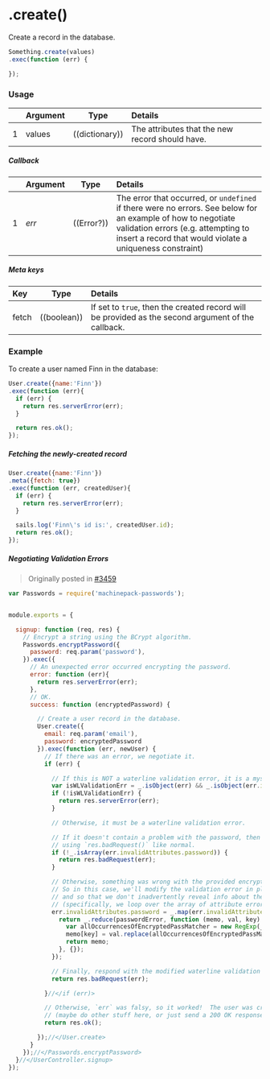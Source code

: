 # .create()

Create a record in the database.

```javascript
Something.create(values)
.exec(function (err) {

});
```

### Usage

|   |     Argument        | Type                                         | Details                            |
|---|:--------------------|----------------------------------------------|:-----------------------------------|
| 1 |    values           | ((dictionary))                               | The attributes that the new record should have.

##### Callback

|   |     Argument        | Type                | Details |
|---|:--------------------|---------------------|:---------------------------------------------------------------------------------|
| 1 |    _err_            | ((Error?))          | The error that occurred, or `undefined` if there were no errors.  See below for an example of how to negotiate validation errors (e.g. attempting to insert a record that would violate a uniqueness constraint)

##### Meta keys

| Key                 | Type              | Details                                                        |
|:--------------------|-------------------|:---------------------------------------------------------------|
| fetch               | ((boolean))       | If set to `true`, then the created record will be provided as the second argument of the callback.


### Example

To create a user named Finn in the database:
```javascript
User.create({name:'Finn'})
.exec(function (err){
  if (err) {
    return res.serverError(err);
  }

  return res.ok();
});
```

##### Fetching the newly-created record
```javascript
User.create({name:'Finn'})
.meta({fetch: true})
.exec(function (err, createdUser){
  if (err) {
    return res.serverError(err);
  }

  sails.log('Finn\'s id is:', createdUser.id);
  return res.ok();
});
```



##### Negotiating Validation Errors

> Originally posted in [#3459](https://github.com/balderdashy/sails/issues/3459#issuecomment-170155680)

```javascript
var Passwords = require('machinepack-passwords');


module.exports = {

  signup: function (req, res) {
    // Encrypt a string using the BCrypt algorithm.
    Passwords.encryptPassword({
      password: req.param('password'),
    }).exec({
      // An unexpected error occurred encrypting the password.
      error: function (err){
        return res.serverError(err);
      },
      // OK.
      success: function (encryptedPassword) {

        // Create a user record in the database.
        User.create({
          email: req.param('email'),
          password: encryptedPassword
        }).exec(function (err, newUser) {
          // If there was an error, we negotiate it.
          if (err) {

            // If this is NOT a waterline validation error, it is a mysterious error indeed.
            var isWLValidationErr = _.isObject(err) && _.isObject(err.invalidAttributes);
            if (!isWLValidationErr) {
              return res.serverError(err);
            }

            // Otherwise, it must be a waterline validation error.

            // If it doesn't contain a problem with the password, then just handle is
            // using `res.badRequest()` like normal.
            if (!_.isArray(err.invalidAttributes.password)) {
              return res.badRequest(err);
            }

            // Otherwise, something was wrong with the provided encrypted password.
            // So in this case, we'll modify the validation error in place to improve the error output
            // and so that we don't inadvertently reveal info about the encrypted password.
            // (specifically, we loop over the array of attribute errors and modify them).
            err.invalidAttributes.password = _.map(err.invalidAttributes.password, function eachPasswordErr (passwordError) {
              return _.reduce(passwordError, function (memo, val, key) {
                var allOccurrencesOfEncryptedPassMatcher = new RegExp(_.escapeRegExp(encryptedPassword),'g');
                memo[key] = val.replace(allOccurrencesOfEncryptedPassMatcher, '****');
                return memo;
              }, {});
            });

            // Finally, respond with the modified waterline validation error and a 400 status code.
            return res.badRequest(err);

          }//</if (err)>

          // Otherwise, `err` was falsy, so it worked!  The user was created.
          // (maybe do other stuff here, or just send a 200 OK response)
          return res.ok();

        });//</User.create>
      }
    });//</Passwords.encryptPassword>
  }//</UserController.signup>
});
```



<docmeta name="displayName" value=".create()">
<docmeta name="pageType" value="method">
